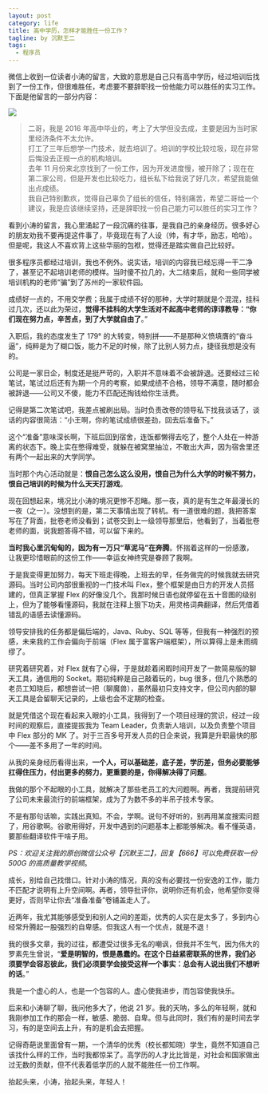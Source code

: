 ```yaml
---
layout: post
category: life
title: 高中学历，怎样才能胜任一份工作？
tagline: by 沉默王二
tags: 
  - 程序员
---
```


微信上收到一位读者小涛的留言，大致的意思是自己只有高中学历，经过培训后找到了一份工作，但很难胜任，考虑要不要辞职找一份他能力可以胜任的实习工作。下面是他留言的一部分内容：

<!--more-->

![](http://www.itwanger.com/assets/images/2020/03/gaozhong-xueli-01.png)


>二哥，我是 2016 年高中毕业的，考上了大学但没去成，主要是因为当时家里经济条件不太允许。<br>
>打工了三年后想学一门技术，就去培训了。培训的学校比较垃圾，现在非常后悔没去正规一点的机构培训。<br>
>去年 11 月份来北京找到了一份工作，因为开发进度慢，被开除了；现在在第二家公司，但是开发也比较吃力，组长私下给我说了好几次，希望我能做出点成绩。<br>
>我自己特别歉疚，觉得自己辜负了组长的信任，特别痛苦，希望二哥给一个建议，我是应该继续坚持，还是辞职找一份自己能力可以胜任的实习工作？

看到小涛的留言，我心里涌起了一段沉痛的往事，是我自己的亲身经历。很多好心的朋友劝我不要再提这件事了，毕竟现在有了人设（帅，有才华，励志，哈哈）。但是呢，我这人不喜欢背上这些华丽的包袱，觉得还是踏实做自己比较好。

很多程序员都经过培训，我也不例外。说实话，培训的内容我已经忘得一干二净了，甚至记不起培训老师的模样。当时傻不拉几的，大二结束后，就和一些同学被培训机构的老师“骗”到了苏州的一家软件园。

成绩好一点的，不用交学费；我属于成绩不好的那种，大学时期就是个混混，挂科过几次，还以此为荣过，**觉得不挂科的大学生活对不起高中老师的谆谆教导：“你们现在努力点，辛苦点，到了大学就自由了**。”

入职后，我的态度发生了 179° 的大转变，特别拼——不是那种义愤填膺的“奋斗逼”，纯粹是为了糊口饭，能力不足的时候，除了比别人努力点，捷径我想是没有的。

公司是一家日企，制度还是挺严苛的，入职并不意味着不会被辞退。还要经过三轮笔试，笔试过后还有为期一个月的考察，如果成绩不合格，领导不满意，随时都会被辞退——公司又不傻，能力不匹配还掏钱给你生活费。

记得是第二次笔试吧，我差点被刷出局。当时负责改卷的领导私下找我谈话了，谈话的内容很简洁：“小王啊，你的笔试成绩很差劲，回去后准备下。”

这个“准备”意味深长啊，下班后回到宿舍，连饭都懒得去吃了，整个人处在一种游离的状态下。晚上实在憋得难受，就躲在被窝里抽泣，不敢出大声，因为宿舍里还有两个一起出来的大学同学。

当时那个内心活动就是：**恨自己怎么这么没用，恨自己为什么大学的时候不努力，恨自己培训的时候为什么天天打游戏**。

现在回想起来，境况比小涛的境况更惨不忍睹。那一夜，真的是有生之年最漫长的一夜（之一）。没想到的是，第二天事情出现了转机。有一道很难的题，我把答案写在了背面，批卷老师没看到；试卷交到上一级领导那里后，他看到了，当着批卷老师的面，说我题答得不错，可以留下来的。

**当时我心里沉甸甸的，因为有一万只“草泥马”在奔腾**。怀揣着这样的一份感激，让我更珍惜眼前的这份工作——幸运女神终究是眷顾了我啊。

于是我变得更加努力，每天下班走得晚，上班去的早，任务做完的时候我就去研究源码。当时公司内部很重视的一门技术叫 Flex，整个框架是由日方的开发人员搭建的，但真正掌握 Flex 的好像没几个。我那时候日语也就停留在五十音图的级别上，但为了能够看懂源码，我就在注释上狠下功夫，用灵格词典翻译，然后凭借着错乱的语感去读懂源码。

领导安排我的任务都是偏后端的，Java、Ruby、SQL 等等，但我有一种强烈的预感，未来我的工作会偏向于前端（Flex 属于富客户端框架），所以算得上是未雨绸缪了。

研究着研究着，对 Flex 就有了心得，于是就趁着闲暇时间开发了一款简易版的聊天工具，通信用的 Socket。期初纯粹是自己敲着玩的，bug 很多，但几个熟悉的老员工知晓后，都想尝试一把（聊魔兽），虽然最初只支持文字，但公司内部的聊天工具是会留聊天记录的，上级也会不定期的检查。

就是凭借这个现在看起来入眼的小工具，我得到了一个项目经理的赏识，经过一段时间的观察后，直接提拔我为 Team Leader，负责新人培训，以及负责整个项目中 Flex 部分的 MK 了。对于三百多号开发人员的日企来说，我算是升职最快的那个——差不多用了一年的时间。

从我的亲身经历看得出来，**一个人，可以基础差，底子差，学历差，但务必要能够扛得住压力，付出更多的努力，更重要的是，你得解决得了问题**。

我做的那个不起眼的小工具，就解决了那些老员工的大问题啊。再者，我提前研究了公司未来最流行的前端框架，成为了为数不多的半吊子技术专家。

不是有那句话嘛，实践出真知。不会，学啊。说句不好听的，别再用某度搜索问题了，用谷歌啊。谷歌用得好，开发中遇到的问题基本上都能够解决。看不懂英语，要那些翻译软件干啥子用。

*PS：欢迎关注我的原创微信公众号【沉默王二】，回复【666】可以免费获取一份 500G 的高质量教学视频*。

成长，别给自己找借口。针对小涛的情况，真的没有必要找一份安逸的工作，能力不匹配才说明有上升空间啊。再者，领导批评你，说明你还有机会，他希望你变得更好，否则早让你去“准备准备”卷铺盖走人了。

近两年，我尤其能够感受到和别人之间的差距，优秀的人实在是太多了，多到内心经常升腾起一股强烈的自卑感。但我这人有一个优点，就是不退！

我的很多文章，我的过往，都遭受过很多无名的嘲讽，但我并不生气，因为伟大的罗素先生曾说，“**爱是明智的，恨是愚蠢的。在这个日益紧密联系的世界，我们必须要学会容忍彼此，我们必须要学会接受这样一个事实：总会有人说出我们不想听的话**。”

我是一个虚心的人，也是一个包容的人。虚心使我进步，而包容使我快乐。

后来和小涛聊了聊，我问他多大了，他说 21 岁。我的天呐，多么的年轻啊，就和我刚参加工作的那会一样，敏感、脆弱、自卑。但与此同时，我们有的是时间去学习，有的是空间去上升，有的是机会去把握。

记得奇葩说里面曾有一期，一个清华的优秀（校长都知晓）学生，竟然不知道自己该找什么样的工作，当时我都惊呆了。高学历的人才比比皆是，对社会和国家做出过无数的贡献，但不代表着低学历的人就不能胜任一份工作啊。

抬起头来，小涛，抬起头来，年轻人！













